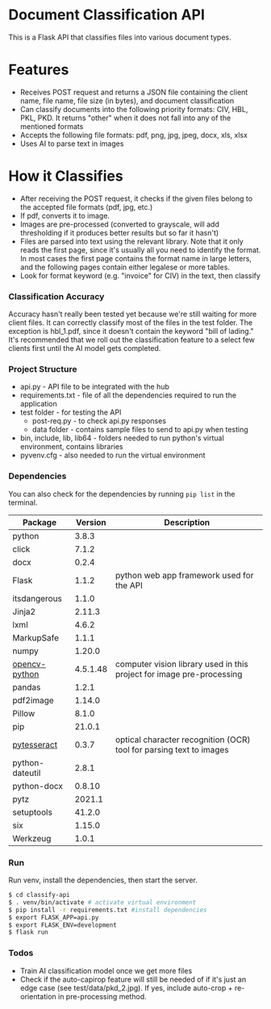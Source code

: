 # Document Classification API

This is a Flask API that classifies files into various document types. 

# Features

  - Receives POST request and returns a JSON file containing the client name, file name, file size (in bytes), and document classification
  - Can classify documents into the following priority formats: CIV, HBL, PKL, PKD. It returns "other" when it does not fall into any of the mentioned formats
  - Accepts the following file formats: pdf, png, jpg, jpeg, docx, xls, xlsx
  - Uses AI to parse text in images 
  
# How it Classifies
- After receiving the POST request, it checks if the given files belong to the accepted file formats (pdf, jpg, etc.)
- If pdf, converts it to image. 
- Images are pre-processed (converted to grayscale, will add thresholding if it produces better results but so far it hasn't)
- Files are parsed into text using the relevant library. Note that it only reads the first page, since it's usually all you need to identify the format. In most cases the first page contains the format name in large letters, and the following pages contain either legalese or more tables.  
- Look for format keyword (e.g. "invoice" for CIV) in the text, then classify

### Classification Accuracy
Accuracy hasn't really been tested yet because we're still waiting for more client files. It can correctly classify most of the files in the test folder. The exception is hbl_1.pdf, since it doesn't contain the keyword "bill of lading." It's recommended that we roll out the classification feature to a select few clients first until the AI model gets completed.  

### Project Structure
- api.py - API file to be integrated with the hub
- requirements.txt - file of all the dependencies required to run the application
- test folder - for testing the API
    - post-req.py - to check api.py responses
    - data folder - contains sample files to send to api.py when testing
- bin, include, lib, lib64 - folders needed to run python's virtual environment, contains libraries
- pyvenv.cfg - also needed to run the virtual environment

### Dependencies

You can also check for the dependencies by running `pip list` in the terminal. 

| Package      | Version | Description |
|---------------| --------| ------|
|python       |    3.8.3 | 
|click       |    7.1.2 |  
| docx        |    0.2.4 |  |
| Flask        |   1.1.2 | python web app framework used for the API |
| itsdangerous  |  1.1.0 |  |
| Jinja2       |   2.11.3 |  |
| lxml         |   4.6.2 |  |
| MarkupSafe   |   1.1.1 |  |
| numpy        |   1.20.0 |  |
| [opencv-python] |  4.5.1.48 | computer vision library used in this project for image pre-processing  |
| pandas      |    1.2.1 |  |
| pdf2image   |    1.14.0 |  |
| Pillow      |    8.1.0 |  |
| pip        |     21.0.1 |  |
| [pytesseract]  |   0.3.7 | optical character recognition (OCR) tool for parsing text to images  |
| python-dateutil| 2.8.1 |  |
| python-docx  |   0.8.10 |  |
| pytz        |    2021.1 |  |
| setuptools  |    41.2.0 |  |
| six          |   1.15.0 |  |
| Werkzeug     |   1.0.1 |  |


### Run

Run venv, install the dependencies, then start the server.

```sh
$ cd classify-api
$ . venv/bin/activate # activate virtual environment
$ pip install -r requirements.txt #install dependencies
$ export FLASK_APP=api.py
$ export FLASK_ENV=development
$ flask run
```

### Todos

 - Train AI classification model once we get more files
 - Check if the auto-capirop feature will still be needed of if it's just an edge case (see test/data/pkd_2.jpg). If yes, include auto-crop + re-orientation in pre-processing method. 



[//]: # (These are reference links used in the body of this note and get stripped out when the markdown processor does its job. There is no need to format nicely because it shouldn't be seen. Thanks SO - http://stackoverflow.com/questions/4823468/store-comments-in-markdown-syntax)


   [pytesseract]: <https://github.com/madmaze/pytesseract>
   [opencv-python]: <https://github.com/opencv/opencv>

